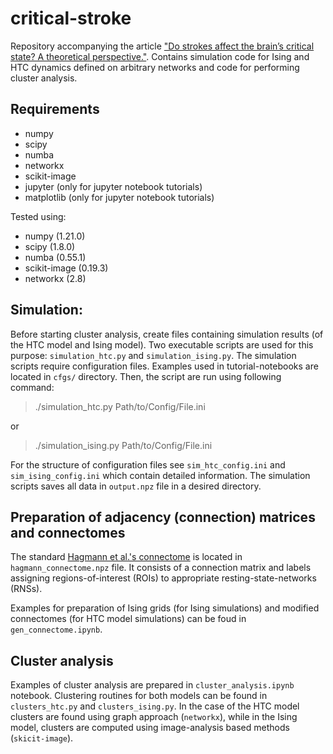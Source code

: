 # critical-stroke

Repository accompanying the article ["Do strokes affect the brain’s critical state? A
theoretical perspective."](http://link_to_paper).
Contains simulation code for Ising and HTC dynamics defined on arbitrary networks and code for performing cluster analysis.

## Requirements
* numpy
* scipy
* numba
* networkx
* scikit-image
* jupyter (only for jupyter notebook tutorials)
* matplotlib (only for jupyter notebook tutorials)

Tested using:
* numpy (1.21.0)
* scipy (1.8.0)
* numba (0.55.1)
* scikit-image (0.19.3)
* networkx (2.8)

## Simulation:
Before starting cluster analysis, create files containing simulation
results (of the HTC model and Ising model). Two executable scripts are
used for this purpose: `simulation_htc.py` and `simulation_ising.py`.
The simulation scripts require configuration files. Examples used in
tutorial-notebooks are located in `cfgs/` directory. Then, the script
are run using following command:

> ./simulation_htc.py Path/to/Config/File.ini

or
> ./simulation_ising.py Path/to/Config/File.ini

For the structure of configuration files see `sim_htc_config.ini` and
`sim_ising_config.ini` which contain detailed information.
The simulation scripts saves all data in  `output.npz` file
in a desired directory.

## Preparation of adjacency (connection) matrices and connectomes
The standard [Hagmann et al.'s connectome](https://doi.org/10.1371/journal.pbio.0060159.g001) is located in `hagmann_connectome.npz`
file. It consists of a connection matrix and labels assigning regions-of-interest
(ROIs) to appropriate resting-state-networks (RNSs).

Examples for preparation of Ising grids (for Ising simulations) and modified
connectomes (for HTC model simulations) can be foud in `gen_connectome.ipynb`.


## Cluster analysis
Examples of cluster analysis are prepared in `cluster_analysis.ipynb` notebook.
Clustering routines for both models can be found in `clusters_htc.py` and
`clusters_ising.py`. In the case of the HTC model clusters are found using graph
approach (`networkx`), while in the Ising model, clusters are computed using image-analysis
based methods (`skicit-image`).
